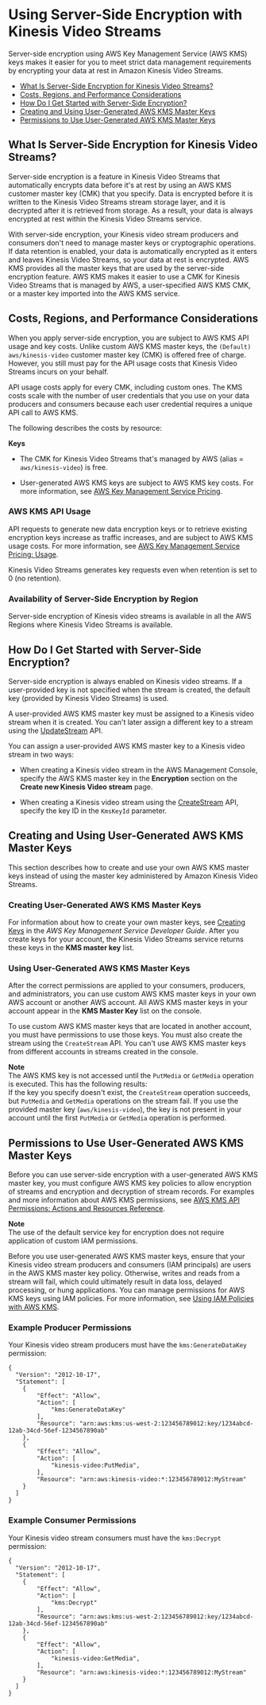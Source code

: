 # Using Server\-Side Encryption with Kinesis Video Streams<a name="how-kms"></a>

Server\-side encryption using AWS Key Management Service \(AWS KMS\) keys makes it easier for you to meet strict data management requirements by encrypting your data at rest in Amazon Kinesis Video Streams\.


+ [What Is Server\-Side Encryption for Kinesis Video Streams?](#what-is-sse-akac)
+ [Costs, Regions, and Performance Considerations](#costs-performance-akac)
+ [How Do I Get Started with Server\-Side Encryption?](#getting-started-with-sse-akac)
+ [Creating and Using User\-Generated AWS KMS Master Keys](#creating-using-sse-master-keys-akac)
+ [Permissions to Use User\-Generated AWS KMS Master Keys](#permissions-user-key-KMS-akac)

## What Is Server\-Side Encryption for Kinesis Video Streams?<a name="what-is-sse-akac"></a>

Server\-side encryption is a feature in Kinesis Video Streams that automatically encrypts data before it's at rest by using an AWS KMS customer master key \(CMK\) that you specify\. Data is encrypted before it is written to the Kinesis Video Streams stream storage layer, and it is decrypted after it is retrieved from storage\. As a result, your data is always encrypted at rest within the Kinesis Video Streams service\.

With server\-side encryption, your Kinesis video stream producers and consumers don't need to manage master keys or cryptographic operations\. If data retention is enabled, your data is automatically encrypted as it enters and leaves Kinesis Video Streams, so your data at rest is encrypted\. AWS KMS provides all the master keys that are used by the server\-side encryption feature\. AWS KMS makes it easier to use a CMK for Kinesis Video Streams that is managed by AWS, a user\-specified AWS KMS CMK, or a master key imported into the AWS KMS service\.

## Costs, Regions, and Performance Considerations<a name="costs-performance-akac"></a>

When you apply server\-side encryption, you are subject to AWS KMS API usage and key costs\. Unlike custom AWS KMS master keys, the `(Default) aws/kinesis-video` customer master key \(CMK\) is offered free of charge\. However, you still must pay for the API usage costs that Kinesis Video Streams incurs on your behalf\.

API usage costs apply for every CMK, including custom ones\. The KMS costs scale with the number of user credentials that you use on your data producers and consumers because each user credential requires a unique API call to AWS KMS\. 

The following describes the costs by resource:

**Keys**

+ The CMK for Kinesis Video Streams that's managed by AWS \(alias = `aws/kinesis-video`\) is free\.

+ User\-generated AWS KMS keys are subject to AWS KMS key costs\. For more information, see [AWS Key Management Service Pricing](https://aws.amazon.com/kms/pricing/#Keys)\.

### AWS KMS API Usage<a name="api-usage"></a>

API requests to generate new data encryption keys or to retrieve existing encryption keys increase as traffic increases, and are subject to AWS KMS usage costs\. For more information, see [AWS Key Management Service Pricing: Usage](https://aws.amazon.com/kms/pricing/#Usage)\.

Kinesis Video Streams generates key requests even when retention is set to 0 \(no retention\)\.

### Availability of Server\-Side Encryption by Region<a name="sse-regions-akac"></a>

Server\-side encryption of Kinesis video streams is available in all the AWS Regions where Kinesis Video Streams is available\.

## How Do I Get Started with Server\-Side Encryption?<a name="getting-started-with-sse-akac"></a>

Server\-side encryption is always enabled on Kinesis video streams\. If a user\-provided key is not specified when the stream is created, the default key \(provided by Kinesis Video Streams\) is used\.

A user\-provided AWS KMS master key must be assigned to a Kinesis video stream when it is created\. You can't later assign a different key to a stream using the [UpdateStream](http://docs.aws.amazon.com/kinesisvideostreams/latest/dg/API_UpdateStream.html) API\.

You can assign a user\-provided AWS KMS master key to a Kinesis video stream in two ways:

+ When creating a Kinesis video stream in the AWS Management Console, specify the AWS KMS master key in the **Encryption** section on the **Create new Kinesis Video stream** page\.

+ When creating a Kinesis video stream using the [CreateStream](http://docs.aws.amazon.com/kinesisvideostreams/latest/dg/API_CreateStream.html) API, specify the key ID in the `KmsKeyId` parameter\.

## Creating and Using User\-Generated AWS KMS Master Keys<a name="creating-using-sse-master-keys-akac"></a>

This section describes how to create and use your own AWS KMS master keys instead of using the master key administered by Amazon Kinesis Video Streams\.

### Creating User\-Generated AWS KMS Master Keys<a name="creating-sse-master-keys-akac"></a>

For information about how to create your own master keys, see [Creating Keys](http://docs.aws.amazon.com/kms/latest/developerguide/create-keys.html) in the *AWS Key Management Service Developer Guide*\. After you create keys for your account, the Kinesis Video Streams service returns these keys in the **KMS master key** list\.

### Using User\-Generated AWS KMS Master Keys<a name="using-sse-master-keys-akac"></a>

After the correct permissions are applied to your consumers, producers, and administrators, you can use custom AWS KMS master keys in your own AWS account or another AWS account\. All AWS KMS master keys in your account appear in the **KMS Master Key** list on the console\.

To use custom AWS KMS master keys that are located in another account, you must have permissions to use those keys\. You must also create the stream using the `CreateStream` API\. You can't use AWS KMS master keys from different accounts in streams created in the console\.

**Note**  
The AWS KMS key is not accessed until the `PutMedia` or `GetMedia` operation is executed\. This has the following results:  
If the key you specify doesn't exist, the `CreateStream` operation succeeds, but `PutMedia` and `GetMedia` operations on the stream fail\.
If you use the provided master key \(`aws/kinesis-video`\), the key is not present in your account until the first `PutMedia` or `GetMedia` operation is performed\.

## Permissions to Use User\-Generated AWS KMS Master Keys<a name="permissions-user-key-KMS-akac"></a>

Before you can use server\-side encryption with a user\-generated AWS KMS master key, you must configure AWS KMS key policies to allow encryption of streams and encryption and decryption of stream records\. For examples and more information about AWS KMS permissions, see [AWS KMS API Permissions: Actions and Resources Reference](http://docs.aws.amazon.com/kms/latest/developerguide/kms-api-permissions-reference.html)\. 

**Note**  
The use of the default service key for encryption does not require application of custom IAM permissions\.

Before you use user\-generated AWS KMS master keys, ensure that your Kinesis video stream producers and consumers \(IAM principals\) are users in the AWS KMS master key policy\. Otherwise, writes and reads from a stream will fail, which could ultimately result in data loss, delayed processing, or hung applications\. You can manage permissions for AWS KMS keys using IAM policies\. For more information, see [Using IAM Policies with AWS KMS](http://docs.aws.amazon.com/kms/latest/developerguide/iam-policies.html)\.

### Example Producer Permissions<a name="example-producer-permissions-akac"></a>

Your Kinesis video stream producers must have the `kms:GenerateDataKey` permission:

```
{
  "Version": "2012-10-17",
  "Statement": [
    {
        "Effect": "Allow",
        "Action": [
            "kms:GenerateDataKey"
        ],
        "Resource": "arn:aws:kms:us-west-2:123456789012:key/1234abcd-12ab-34cd-56ef-1234567890ab"
    }, 
    {
        "Effect": "Allow",
        "Action": [
            "kinesis-video:PutMedia",
        ],
        "Resource": "arn:aws:kinesis-video:*:123456789012:MyStream"
    }
  ]
}
```

### Example Consumer Permissions<a name="example-consumer-permissions-akac"></a>

Your Kinesis video stream consumers must have the `kms:Decrypt` permission:

```
{
  "Version": "2012-10-17",
  "Statement": [
    {
        "Effect": "Allow",
        "Action": [
            "kms:Decrypt"
        ],
        "Resource": "arn:aws:kms:us-west-2:123456789012:key/1234abcd-12ab-34cd-56ef-1234567890ab"
    }, 
    {
        "Effect": "Allow",
        "Action": [
            "kinesis-video:GetMedia",
        ],
        "Resource": "arn:aws:kinesis-video:*:123456789012:MyStream"
    }
  ]
}
```